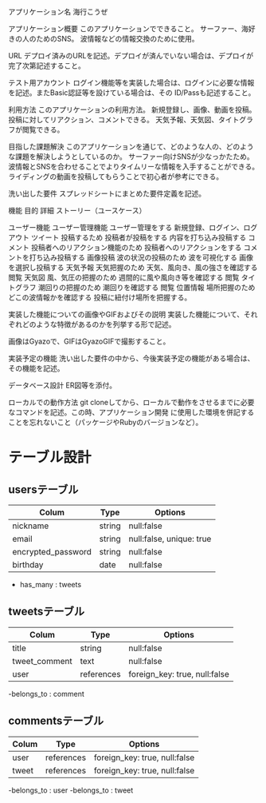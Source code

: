 アプリケーション名
海行こうぜ

アプリケーション概要 このアプリケーションでできること。
サーファー、海好きの人のためのSNS。
波情報などの情報交換のために使用。

URL	デプロイ済みのURLを記述。デプロイが済んでいない場合は、デプロイが完了次第記述すること。


テスト用アカウント ログイン機能等を実装した場合は、ログインに必要な情報を記述。またBasic認証等を設けている場合は、その
ID/Passも記述すること。

利用方法 このアプリケーションの利用方法。
新規登録し、画像、動画を投稿。
投稿に対してリアクション、コメントできる。
天気予報、天気図、タイトグラフが閲覧できる。

目指した課題解決 このアプリケーションを通じて、どのような人の、どのような課題を解決しようとしているのか。
サーファー向けSNSが少なっかたため。
波情報とSNSを合わせることでよりタイムリーな情報を入手することができる。
ライディングの動画を投稿してもらうことで初心者が参考にできる。


洗い出した要件 スプレッドシートにまとめた要件定義を記述。

機能          目的                      詳細                        ストーリー（ユースケース）

ユーザー機能   ユーザー管理機能                 ユーザー管理をする             新規登録、ログイン、ログアウト
ツイート      投稿するため                     投稿者が投稿をする             内容を打ち込み投稿する
コメント      投稿者へのリアクション機能のため    投稿者へのリアクションをする     コメントを打ち込み投稿する
画像投稿      波の状況の投稿のため              波を可視化する                  画像を選択し投稿する
天気予報      天気把握のため                   天気、風向き、風の強さを確認する   閲覧
天気図        風、気圧の把握のため              週間的に風や風向き等を確認する    閲覧
タイトグラフ   潮回りの把握のため                潮回りを確認する               閲覧
位置情報      場所把握のため                   どこの波情報かを確認する         投稿に紐付け場所を把握する。


実装した機能についての画像やGIFおよびその説明	実装した機能について、それぞれどのような特徴があるのかを列挙する形で記述。




画像はGyazoで、GIFはGyazoGIFで撮影すること。




実装予定の機能	洗い出した要件の中から、今後実装予定の機能がある場合は、その機能を記述。




データベース設計	ER図等を添付。





ローカルでの動作方法	git cloneしてから、ローカルで動作をさせるまでに必要なコマンドを記述。この時、アプリケーション開発
に使用した環境を併記することを忘れないこと（パッケージやRubyのバージョンなど）。





# テーブル設計

## usersテーブル
| Colum             | Type         | Options        |
|-------------------|--------------|----------------|
| nickname          | string       | null:false     | ニックネーム
| email             | string       | null:false, unique: true | メルアド
| encrypted_password| string       | null:false     | パスワード
| birthday          | date         | null:false     | 誕生日
- has_many : tweets

## tweetsテーブル
| Colum             | Type         | Options        |
|-------------------|--------------|----------------|
| title             | string       | null:false     | タイトル
| tweet_comment     | text         | null:false     | コメント
| user              | references   |foreign_key: true, null:false     |
-belongs_to : comment


## commentsテーブル

| Colum             | Type       | Options                           |
|-------------------|------------|-----------------------------------|
| user              | references | foreign_key: true, null:false     |
| tweet              | references | foreign_key: true, null:false    |

-belongs_to : user
-belongs_to : tweet


